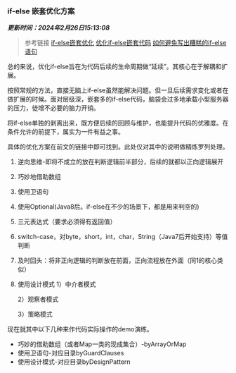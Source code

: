 ### if-else 嵌套优化方案

***更新时间：2024年2月26日15:13:08***

> 参考链接
> [if-else嵌套优化](https://juejin.cn/post/6844904083665453063)
> [优化if-else嵌套代码](https://www.cnblogs.com/edda/p/14787456.html)
> [如何避免写出糟糕的if-else语句](https://blog.itpub.net/28218939/viewspace-2564450/)

总的来说，优化if-else旨在为代码后续的生命周期做“延续”。其核心在于解耦和扩展。

按照常规的方法，直接无脑上if-else虽然能解决问题。但一旦后续需求变化或者在做扩展的时候。面对层级深，嵌套多的if-else代码，脑袋会过多地承载小型服务器的压力，徒增不必要的脑力开销。

将if-else单独的剥离出来，既方便后续的回顾与维护，也能提升代码的优雅度。在条件允许的前提下，属实为一件有益之事。

具体的优化方案在前文的链接中即可找到。此处仅对其中的说明做精炼罗列处理。

1. 逆向思维-即将不成立的放在判断逻辑前半部分，后续的就都以正向逻辑展开
2. 巧妙地借助数组
3. 使用卫语句
4. 使用Optional(Java8后。if-else在不少的场景下，都是用来判空的)
5. 三元表达式（要求必须得有返回值）
6. switch-case，对byte，short，int，char，String（Java7后开始支持）等值判断
7. 及时回头：将非正向逻辑的判断放在前面，正向流程放在外面（同1的核心类似）
8. 使用设计模式
   1）中介者模式
   
   2）观察者模式
   
   3）策略模式

现在就其中以下几种来作代码实际操作的demo演练。

* 巧妙的借助数组（或者Map一类的现成集合）-byArrayOrMap
* 使用卫语句-对应目录byGuardClauses
* 使用设计模式-对应目录byDesignPattern



